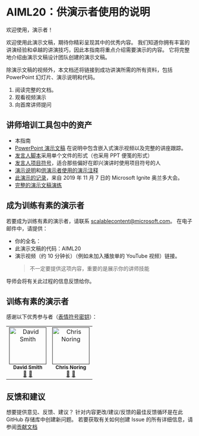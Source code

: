 # <a name="aiml20-notes-for-presenters"></a>AIML20：供演示者使用的说明

欢迎使用，演示者！ 

欢迎使用此演示文稿，期待你精彩呈现其中的优秀内容。 我们知道你拥有丰富的讲演经验和卓越的讲演技巧，因此本指南将重点介绍需要演示的内容。 它将完整地介绍由演示文稿设计团队创建的演示文稿。 

除演示文稿的视频外，本文档还将链接到成功讲演所需的所有资料，包括 PowerPoint 幻灯片、演示说明和代码。

1.  阅读完整的文档。
2.  观看视频演示
3.  向首席讲师提问

## <a name="assets-in-train-the-trainer-kit"></a>讲师培训工具包中的资产

- 本指南
- [PowerPoint 演示文稿](presentations.md) 在说明中包含嵌入式演示视频以及完整的讲座跟踪。
- [发言人脚本](speaker-notes.md)采用单个文件的形式（也采用 PPT 便笺的形式）
- [发言人项目符号](speaker-notes-bullets.md)，适合那些偏好在即兴演讲时使用项目符号的人
- [演示说明](README.md#Demonstrations)和[供演示者使用的演示注释](demo-instructions.md)
- [此演示的记录](https://myignite.techcommunity.microsoft.com/sessions/82987?source=sessions)，来自 2019 年 11 月 7 日的 Microsoft Ignite 奥兰多大会。
- [完整的演示文稿演练](https://youtu.be/jRO-5g-HYuU) 

## <a name="become-a-trained-presenter"></a>成为训练有素的演示者

若要成为训练有素的演示者，请联系 [scalablecontent@microsoft.com](mailto:scalablecontent@microsoft.com)。 在电子邮件中，请提供：

- 你的全名：
- 此演示文稿的代码：AIML20
- 演示视频（约 10 分钟长）（例如未加入播放单的 YouTube 视频）链接。 
  > 不一定要提供这项内容，重要的是展示你的讲师技能

导师会将有关此过程的信息反馈给你。

## <a name="trained-presenters"></a>训练有素的演示者

感谢以下优秀参与者（[表情符号密钥](https://allcontributors.org/docs/en/emoji-key)）：

<!-- ALL-CONTRIBUTORS-LIST:START - Do not remove or modify this section -->
<!-- prettier-ignore -->

<table>
<tr>
    <td align="center"><a href="">
        <img src="https://avatars0.githubusercontent.com/u/152948?s=460&v=4" width="100px;" alt="David Smith"/><br />
        <sub><b>David Smith</b></sub></a><br />
            <a href="https://github.com/microsoft/ignite-learning-paths-training-aiml/commits/master?author=revodavid" title="讲座">📢</a>
            <a href="https://github.com/microsoft/ignite-learning-paths-training-aiml/commits/master?author=revodavid" title="文档">📖</a> 
    </td>
    <td align="center"><a href="">
        <img src="https://avatars2.githubusercontent.com/u/4598064?s=460&v=4" width="100px;" alt="Chris Noring"/><br />
        <sub><b>Chris Noring</b></sub></a><br />
            <a href="https://github.com/microsoft/ignite-learning-paths-training-aiml/commits/master" title="讲座">🎨</a>
            <a href="https://github.com/microsoft/ignite-learning-paths-training-aiml/commits/master" title="设计">📖</a> 
    </td>
</tr></table>

<!-- ALL-CONTRIBUTORS-LIST:END -->

## <a name="feedback-loop"></a>反馈和建议

想要提供意见、反馈、建议？ 针对内容更改/建议/反馈的最佳反馈循环是在此 GitHub 存储库中创建新问题。 若要获取有关如何创建 Issue 的所有详细信息，请参阅[贡献文档](../CONTRIBUTING.md)
